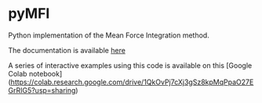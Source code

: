 # pyMFI
Python implementation of the Mean Force Integration method. 

The documentation is available [here](https://mme-ucl.github.io/MFI/)

A series of interactive examples using this code is available on this [Google Colab notebook]
(https://colab.research.google.com/drive/1QkOvPj7cXj3gSz8kpMqPpaO27EGrRIG5?usp=sharing)
